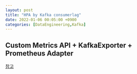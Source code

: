 ```yaml
---
layout: post
title: "HPA by Kafka consumerlag"
date: 2022-01-06 00:05:00 +0900
categories: [DataEngineering,Kafka]
---
```


## Custom Metrics API + KafkaExporter + Prometheus Adapter
[참고](https://medium.com/@ranrubin/horizontal-pod-autoscaling-hpa-triggered-by-kafka-event-f30fe99f3948)